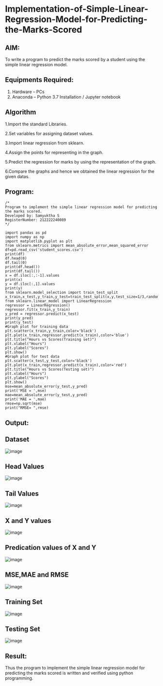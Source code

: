 # Implementation-of-Simple-Linear-Regression-Model-for-Predicting-the-Marks-Scored

## AIM:
To write a program to predict the marks scored by a student using the simple linear regression model.

## Equipments Required:
1. Hardware – PCs
2. Anaconda – Python 3.7 Installation / Jupyter notebook

## Algorithm
1.Import the standard Libraries.

2.Set variables for assigning dataset values.

3.Import linear regression from sklearn.

4.Assign the points for representing in the graph.

5.Predict the regression for marks by using the representation of the graph.

6.Compare the graphs and hence we obtained the linear regression for the given datas.



## Program:
```
/*
Program to implement the simple linear regression model for predicting the marks scored.
Developed by: Samyuktha S
RegisterNumber: 212222240089
*/

import pandas as pd
import numpy as np
import matplotlib.pyplot as plt
from sklearn.metrics import mean_absolute_error,mean_squared_error
df=pd.read_csv('student_scores.csv')
print(df)
df.head(0)
df.tail(0)
print(df.head())
print(df.tail())
x = df.iloc[:,:-1].values
print(x)
y = df.iloc[:,1].values
print(y)
from sklearn.model_selection import train_test_split
x_train,x_test,y_train,y_test=train_test_split(x,y,test_size=1/3,random_state=0)
from sklearn.linear_model import LinearRegression
regressor = LinearRegression()
regressor.fit(x_train,y_train)
y_pred = regressor.predict(x_test)
print(y_pred)
print(y_test)
#Graph plot for training data
plt.scatter(x_train,y_train,color='black')
plt.plot(x_train,regressor.predict(x_train),color='blue')
plt.title("Hours vs Scores(Training set)")
plt.xlabel("Hours")
plt.ylabel("Scores")
plt.show()
#Graph plot for test data
plt.scatter(x_test,y_test,color='black')
plt.plot(x_train,regressor.predict(x_train),color='red')
plt.title("Hours vs Scores(Testing set)")
plt.xlabel("Hours")
plt.ylabel("Scores")
plt.show()
mse=mean_absolute_error(y_test,y_pred)
print('MSE = ',mse)
mae=mean_absolute_error(y_test,y_pred)
print('MAE = ',mae)
rmse=np.sqrt(mse)
print("RMSE= ",rmse)
```

## Output:

## Dataset

![image](https://github.com/SamyukthaSreenivasan/Implementation-of-Simple-Linear-Regression-Model-for-Predicting-the-Marks-Scored/assets/119475703/a35c9b4a-9cff-4e2b-82e7-998e9d0ad206)

## Head Values

![image](https://github.com/SamyukthaSreenivasan/Implementation-of-Simple-Linear-Regression-Model-for-Predicting-the-Marks-Scored/assets/119475703/1a1b809d-8615-4b4f-bcef-f08dbe353afb)

## Tail Values

![image](https://github.com/SamyukthaSreenivasan/Implementation-of-Simple-Linear-Regression-Model-for-Predicting-the-Marks-Scored/assets/119475703/b4ae5bc2-09a4-4f8f-8d0e-3013c15902a2)

## X and Y values

![image](https://github.com/SamyukthaSreenivasan/Implementation-of-Simple-Linear-Regression-Model-for-Predicting-the-Marks-Scored/assets/119475703/35b54f3c-ee91-4b3b-ae5c-a816f34112a6)

## Predication values of X and Y

![image](https://github.com/SamyukthaSreenivasan/Implementation-of-Simple-Linear-Regression-Model-for-Predicting-the-Marks-Scored/assets/119475703/81bf6a5f-3990-4f28-bf2d-e42dcf1035f4)

## MSE,MAE and RMSE

![image](https://github.com/SamyukthaSreenivasan/Implementation-of-Simple-Linear-Regression-Model-for-Predicting-the-Marks-Scored/assets/119475703/cac82b43-0bcc-4b2a-9127-2b0b6a4ffefb)

## Training Set

![image](https://github.com/SamyukthaSreenivasan/Implementation-of-Simple-Linear-Regression-Model-for-Predicting-the-Marks-Scored/assets/119475703/8992a768-3f7c-4cf6-88f6-ad64e849935b)

## Testing Set

![image](https://github.com/SamyukthaSreenivasan/Implementation-of-Simple-Linear-Regression-Model-for-Predicting-the-Marks-Scored/assets/119475703/54634065-7945-4c7d-8ac9-8080f397a76a)

## Result:
Thus the program to implement the simple linear regression model for predicting the marks scored is written and verified using python programming.
